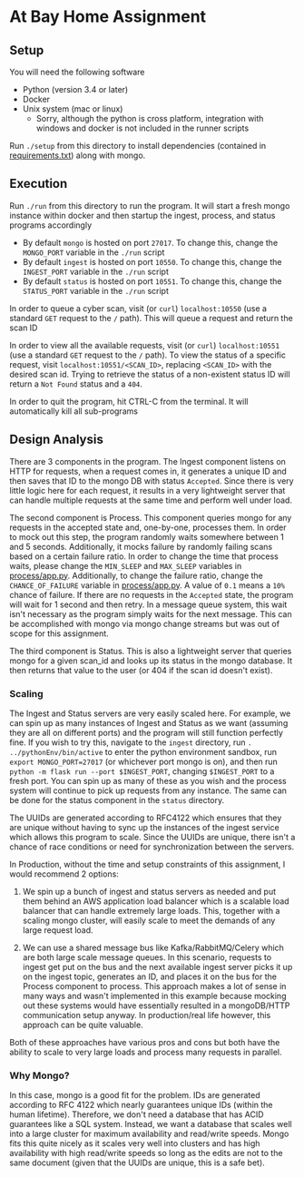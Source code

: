 # At Bay Home Assignment

## Setup
You will need the following software
* Python (version 3.4 or later)
* Docker
* Unix system (mac or linux)
  * Sorry, although the python is cross platform, integration with windows and docker is not included in the runner scripts

Run `./setup` from this directory to install dependencies (contained in [requirements.txt](requirements.txt)) along with mongo.

## Execution
Run `./run` from this directory to run the program. It will start a fresh mongo instance within docker and then startup the ingest, process, and status programs accordingly

* By default `mongo` is hosted on port `27017`. To change this, change the `MONGO_PORT` variable in the `./run` script
* By default `ingest` is hosted on port `10550`. To change this, change the `INGEST_PORT` variable in the `./run` script
* By default `status` is hosted on port `10551`. To change this, change the `STATUS_PORT` variable in the `./run` script

In order to queue a cyber scan, visit (or `curl`) `localhost:10550` (use a standard `GET` request to the `/` path). This will queue a request and return the scan ID

In order to view all the available requests, visit (or `curl`) `localhost:10551` (use a standard `GET` request to the `/` path).
To view the status of a specific request, visit `localhost:10551/<SCAN_ID>`, replacing `<SCAN_ID>` with the desired scan id.
Trying to retrieve the status of a non-existent status ID will return a `Not Found` status and a `404`.

In order to quit the program, hit CTRL-C from the terminal. It will automatically kill all sub-programs

## Design Analysis

There are 3 components in the program. The Ingest component listens on HTTP for requests, when a request comes in, it generates a unique ID and then saves that ID to the mongo DB with status `Accepted`. Since there is very little logic here for each request, it results in a very lightweight server that can handle multiple requests at the same time and perform well under load.

The second component is Process. This component queries mongo for any requests in the accepted state and, one-by-one, processes them. In order to mock out this step, the program randomly waits somewhere between 1 and 5 seconds. Additionally, it mocks failure by randomly failing scans based on a certain failure ratio. 
In order to change the time that process waits, please change the `MIN_SLEEP` and `MAX_SLEEP` variables in [process/app.py](process/app.py). Additionally, to change the failure ratio, change the `CHANCE_OF_FAILURE` variable in [process/app.py](process/app.py). A value of `0.1` means a `10%` chance of failure.
If there are no requests in the `Accepted` state, the program will wait for 1 second and then retry. In a message queue system, this wait isn't necessary as the program simply waits for the next message. This can be accomplished with mongo via mongo change streams but was out of scope for this assignment.

The third component is Status. This is also a lightweight server that queries mongo for a given scan_id and looks up its status in the mongo database.
It then returns that value to the user (or 404 if the scan id doesn't exist).

### Scaling

The Ingest and Status servers are very easily scaled here. For example, we can spin up as many instances of Ingest and Status as we want (assuming they are all on different ports) and the program will still function perfectly fine.
If you wish to try this, navigate to the `ingest` directory, run `. ../pythonEnv/bin/active` to enter the python environment sandbox, run `export MONGO_PORT=27017` (or whichever port mongo is on), and then run `python -m flask run --port $INGEST_PORT`, changing `$INGEST_PORT` to a fresh port. You can spin up as many of these as you wish and the process system will continue to pick up requests from any instance.
The same can be done for the status component in the `status` directory.

The UUIDs are generated according to RFC4122 which ensures that they are unique without having to sync up the instances of the ingest service which allows this program to scale.
Since the UUIDs are unique, there isn't a chance of race conditions or need for synchronization between the servers.

In Production, without the time and setup constraints of this assignment, I would recommend 2 options:

1. We spin up a bunch of ingest and status servers as needed and put them behind an AWS application load balancer which is a scalable load balancer that can handle extremely large loads. This, together with a scaling mongo cluster, will easily scale to meet the demands of any large request load.

2. We can use a shared message bus like Kafka/RabbitMQ/Celery which are both large scale message queues. In this scenario, requests to ingest get put on the bus and the next available ingest server picks it up on the ingest topic, generates an ID, and places it on the bus for the Process component to process. This approach makes a lot of sense in many ways and wasn't implemented in this example because mocking out these systems would have essentially resulted in a mongoDB/HTTP communication setup anyway. In production/real life however, this approach can be quite valuable.

Both of these approaches have various pros and cons but both have the ability to scale to very large loads and process many requests in parallel.

### Why Mongo?

In this case, mongo is a good fit for the problem. IDs are generated according to RFC 4122 which nearly guarantees unique IDs (within the human lifetime).
Therefore, we don't need a database that has ACID guarantees like a SQL system. Instead, we want a database that scales well into a large cluster for maximum availability and read/write speeds.
Mongo fits this quite nicely as it scales very well into clusters and has high availability with high read/write speeds so long as the edits are not to the same document (given that the UUIDs are unique, this is a safe bet).
